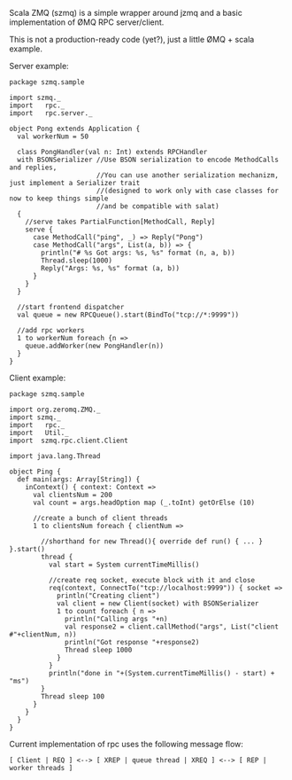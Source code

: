 Scala ZMQ (szmq) is a simple wrapper around jzmq and a basic implementation of ØMQ RPC server/client.

This is not a production-ready code (yet?), just a little ØMQ + scala example.

Server example:

    package szmq.sample

    import szmq._
    import   rpc._
    import   rpc.server._

    object Pong extends Application {
      val workerNum = 50

      class PongHandler(val n: Int) extends RPCHandler
      with BSONSerializer //Use BSON serialization to encode MethodCalls and replies,
                          //You can use another serialization mechanizm, just implement a Serializer trait
                          //(designed to work only with case classes for now to keep things simple
                          //and be compatible with salat)
      {
        //serve takes PartialFunction[MethodCall, Reply]
        serve {
          case MethodCall("ping", _) => Reply("Pong")
          case MethodCall("args", List(a, b)) => {
            println("# %s Got args: %s, %s" format (n, a, b))
            Thread.sleep(1000)
            Reply("Args: %s, %s" format (a, b))
          }
        }
      }

      //start frontend dispatcher
      val queue = new RPCQueue().start(BindTo("tcp://*:9999"))

      //add rpc workers
      1 to workerNum foreach {n =>
        queue.addWorker(new PongHandler(n))
      }
    }

Client example:

    package szmq.sample

    import org.zeromq.ZMQ._
    import szmq._
    import   rpc._
    import   Util._
    import  szmq.rpc.client.Client

    import java.lang.Thread

    object Ping {
      def main(args: Array[String]) {
        inContext() { context: Context =>
          val clientsNum = 200
          val count = args.headOption map (_.toInt) getOrElse (10)

          //create a bunch of client threads
          1 to clientsNum foreach { clientNum =>

            //shorthand for new Thread(){ override def run() { ... } }.start()
            thread {
              val start = System currentTimeMillis()

              //create req socket, execute block with it and close
              req(context, ConnectTo("tcp://localhost:9999")) { socket =>
                println("Creating client")
                val client = new Client(socket) with BSONSerializer
                1 to count foreach { n =>
                  println("Calling args "+n)
                  val response2 = client.callMethod("args", List("client #"+clientNum, n))
                  println("Got response "+response2)
                  Thread sleep 1000
                }
              }
              println("done in "+(System.currentTimeMillis() - start) + "ms")
            }
            Thread sleep 100
          }
        }
      }
    }

Current implementation of rpc uses the following message flow:

    [ Client | REQ ] <--> [ XREP | queue thread | XREQ ] <--> [ REP | worker threads ]

